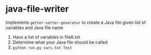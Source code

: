 # java-file-writer
Implements `getter-setter-generator` to create a Java file given list of variables and Java file name

1. Have a list of variables in fileA.txt
2. Determine what your Java file should be called
3. `python run.py vars.txt Test`
